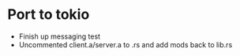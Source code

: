 # Port to tokio

- Finish up messaging test
- Uncommented client.a/server.a to .rs and add mods back to lib.rs